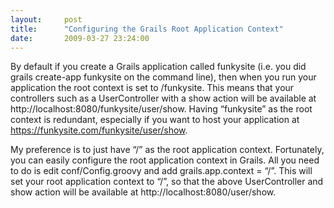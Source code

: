 ```yaml
---
layout:     post
title:      "Configuring the Grails Root Application Context"
date:       2009-03-27 23:24:00
---
```


By default if you create a Grails application called funkysite (i.e. you did grails create-app funkysite on the command line), then when you run your application the root context is set to /funkysite. This means that your controllers such as a UserController with a show action will be available at http://localhost:8080/funkysite/user/show. Having “funkysite” as the root context is redundant, especially if you want to host your application at https://funkysite.com/funkysite/user/show.

My preference is to just have “/” as the root application context. Fortunately, you can easily configure the root application context in Grails. All you need to do is edit conf/Config.groovy and add grails.app.context = “/”. This will set your root application context to “/”, so that the above UserController and show action will be available at http://localhost:8080/user/show.
